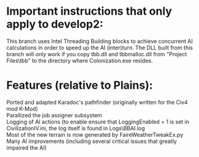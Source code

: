  # Important instructions that only apply to develop2:

This branch uses Intel Threading Building blocks to achieve concurrent AI calculations in order to speed up the AI (inter)turn. 
The DLL built from this branch will only work if you copy tbb.dll and tbbmalloc.dll from "Project Files\tbb" to the directory where 
Colonization.exe resides. 

# Features (relative to Plains):

Ported and adapted Karadoc's pathfinder (originally written for the Civ4 mod K-Mod)  
Parallized the job assigner subsystem  
Logging of AI actions (to enable ensure that LoggingEnabled = 1 is set in CivilizationIV.ini, the log itself is found in Logs\BBAI.log  
Most of the new terrain is now generated by FaireWeatherTweakEx.py  
Many AI improvements (including several critical issues that greatly impaired the AI)  
